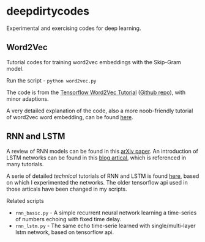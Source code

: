 # deepdirtycodes
Experimental and exercising codes for deep learning.

## Word2Vec

Tutorial codes for training word2vec embeddings with the Skip-Gram model.

Run the script - ```python word2vec.py```

The code is from the [Tensorflow Word2Vec Tutorial](https://www.tensorflow.org/tutorials/word2vec) ([Github repo](https://github.com/tensorflow/tensorflow/tree/r1.3/tensorflow/examples/tutorials/word2vec)), with minor adaptions.

A very detailed explanation of the code, also a more noob-friendly tutorial of word2vec word embedding, can be found [here](http://adventuresinmachinelearning.com/word2vec-tutorial-tensorflow/).

## RNN and LSTM

A review of RNN models can be found in this [arXiv paper](https://arxiv.org/pdf/1506.00019.pdf). An introduction of LSTM networks can be found in this [blog artical](http://colah.github.io/posts/2015-08-Understanding-LSTMs/), which is referenced in many tutorials.

A serie of detailed *technical* tutorials of RNN and LSTM is found [here](https://medium.com/@erikhallstrm/hello-world-rnn-83cd7105b767), based on which I experimented the networks. The older tensorflow api used in those articals have been changed in my scripts.

Related scripts
- ```rnn_basic.py``` - A simple recurrent neural network learning a time-series of numbers echoing with fixed time delay.
- ```rnn_lstm.py``` - The same echo time-serie learned with single/multi-layer lstm network, based on tensorflow api.